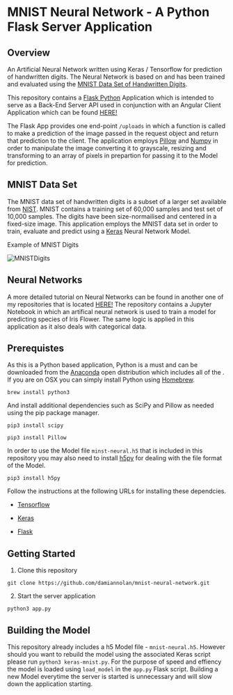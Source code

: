 # MNIST Neural Network - A Python Flask Server Application

## Overview

An Artificial Neural Network written using Keras / Tensorflow for prediction of handwritten digits. The Neural Network is based on and has been trained and evaluated using the [MNIST Data Set of Handwritten Digits](http://yann.lecun.com/exdb/mnist/).

This repository contains a [Flask Python](http://flask.pocoo.org/) Application which is intended to serve as a Back-End Server API used in conjunction with an Angular Client Application which can be found [HERE!](https://github.com/damiannolan/mnist-ngclient) 

The Flask App provides one end-point `/uploads` in which a function is called to make a prediction of the image passed in the request object and return that prediction to the client. The application employs [Pillow](https://pypi.python.org/pypi/Pillow/2.2.1) and [Numpy](http://www.numpy.org/) in order to manipulate the image converting it to grayscale, resizing and transforming to an array of pixels in prepartion for passing it to the Model for prediction.

## MNIST Data Set

The MNIST data set of handwritten digits is a subset of a larger set available from [NIST](https://www.nist.gov/). MNIST contains a training set of 60,000 samples and test set of 10,000 samples. The digits have been size-normailised and centered in a fixed-size image. This application employs the MNIST data set in order to train, evaluate and predict using a [Keras](https://keras.io) Neural Network Model.

Example of MNIST Digits

![MNISTDigits](http://neuralnetworksanddeeplearning.com/images/mnist_100_digits.png)

## Neural Networks

A more detailed tutorial on Neural Networks can be found in another one of my repositories that is located [HERE!](https://github.com/damiannolan/iris-neural-network) The repository contains a Jupyter Notebook in which an artifical neural network is used to train a model for predicting species of Iris Flower. The same logic is applied in this application as it also deals with categorical data.

## Prerequistes

As this is a Python based application, Python is a must and can be downloaded from the [Anaconda](https://www.anaconda.com/download/) open distribution which includes all of the . If you are on OSX you can simply install Python using [Homebrew](https://brew.sh/).
```
brew install python3
```

And install additional dependencies such as SciPy and Pillow as needed using the pip package manager.

```
pip3 install scipy
```

```
pip3 install Pillow
```

In order to use the Model file `minst-neural.h5` that is included in this repository you may also need to install [h5py](http://docs.h5py.org/en/latest/build.html) for dealing with the file format of the Model.

```
pip3 install h5py
```

Follow the instructions at the following URLs for installing these dependcies.

- [Tensorflow](https://www.tensorflow.org/install)

- [Keras](https://keras.io)

- [Flask](http://flask.pocoo.org/)

## Getting Started

1. Clone this repository

```
git clone https://github.com/damiannolan/mnist-neural-network.git
```

2. Start the server application

```
python3 app.py
```

## Building the Model

This repository already includes a h5 Model file - `mnist-neural.h5`. However should you want to rebuild the model using the associated Keras script please run `python3 keras-mnist.py`. For the purpose of speed and effiency the model is loaded using `load_model` in the `app.py` Flask script. Building a new Model everytime the server is started is unnecessary and will slow down the application starting.
